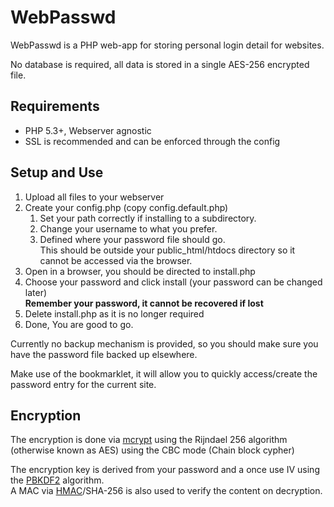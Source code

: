 WebPasswd
=========

WebPasswd is a PHP web-app for storing personal login detail for websites.

No database is required, all data is stored in a single AES-256 encrypted file.

Requirements
------------

* PHP 5.3+, Webserver agnostic
* SSL is recommended and can be enforced through the config

Setup and Use
-------------

1. Upload all files to your webserver
2. Create your config.php (copy config.default.php)
   1. Set your path correctly if installing to a subdirectory.
   2. Change your username to what you prefer.
   3. Defined where your password file should go.  
      This should be outside your public_html/htdocs directory so it cannot be accessed via the browser.
3. Open in a browser, you should be directed to install.php
4. Choose your password and click install (your password can be changed later)  
   **Remember your password, it cannot be recovered if lost**
5. Delete install.php as it is no longer required
6. Done, You are good to go.

Currently no backup mechanism is provided, so you should make sure you have the password file backed up elsewhere.

Make use of the bookmarklet, it will allow you to quickly access/create the password entry for the current site.

Encryption
----------

The encryption is done via [mcrypt][2] using the Rijndael 256 algorithm (otherwise known as AES) using the CBC mode (Chain block cypher)

The encryption key is derived from your password and a once use IV using the [PBKDF2][1] algorithm.  
A MAC via [HMAC][3]/SHA-256 is also used to verify the content on decryption.

[1]: https://en.wikipedia.org/wiki/PBKDF2
[2]: http://www.php.net//manual/en/book.mcrypt.php
[3]: https://en.wikipedia.org/wiki/Hash-based_message_authentication_code
